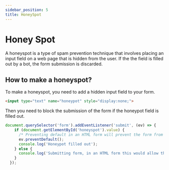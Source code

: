 ```yaml
---
sidebar_position: 5
title: HoneySpot
---
```


# Honey Spot

A honeyspot is a type of spam prevention technique that involves placing an input field on a web page that is hidden from the user.
If the the field is filled out by a bot, the form submission is discarded.

## How to make a honeyspot?

To make a honeyspot, you need to add a hidden input field to your form.
```html title="index.html"
<input type="text" name="honeypot" style="display:none;">
```

Then you need to block the submission of the form if the honeypot field is filled out.
```js title="script.js"
document.querySelector('form').addEventListener('submit', (ev) => {
    if (document.getElementById('honeyspot').value) {
      /* Preventing default in an HTML form will prevent the form from submitting.*/
      ev.preventDefault();
      console.log('Honeypot filled out');
    } else {
      console.log('Submitting form, in an HTML form this would allow the form to submit. In more complex apps, add your own submission logic.');
    }
  });
```